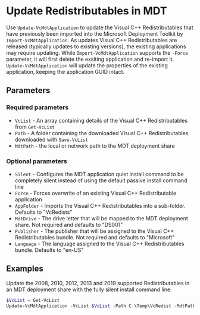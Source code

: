 # Update Redistributables in MDT

Use `Update-VcMdtApplication` to update the Visual C++ Redistributables that have previously been imported into the Microsoft Deployment Toolkit by `Import-VcMdtApplication`. As updates Visual C++ Redistributables are released (typically updates to existing versions), the existing applications may require updating. While `Import-VcMdtApplication` supports the `-Force` parameter, it will first delete the exsiting application and re-import it. `Update-VcMdtApplication` will update the properties of the existing application, keeping the application GUID intact.

## Parameters

### Required parameters

* `VcList` - An array containing details of the Visual C++ Redistributables from `Get-VcList`
* `Path` - A folder containing the downloaded Visual C++ Redistributables downloaded with `Save-VcList`
* `MdtPath` - the local or network path to the MDT deployment share

### Optional parameters

* `Silent` - Configures the MDT application quiet install command to be completely silent instead of using the default passive install command line
* `Force` - Forces overwrite of an existing Visual C++ Redistributable application
* `AppFolder` - Imports the Visual C++ Redistributables into a sub-folder. Defaults to "VcRedists"
* `MdtDrive` - The drive letter that will be mapped to the MDT deployment share. Not required and defaults to "DS001"
* `Publisher` - The publisher that will be assigned to the Visual C++ Redistributables bundle. Not required and defaults to "Microsoft"
* `Language` - The language assigned to the Visual C++ Redistributables bundle. Defaults to "en-US"

## Examples

Update the 2008, 2010, 2012, 2013 and 2019 supported Redistributables in an MDT deployment share with the fully silent install command line:

```powershell
$VcList = Get-VcList
Update-VcMdtApplication -VcList $VcList -Path C:\Temp\VcRedist -MdtPath \\server\deployment -Silent
```
